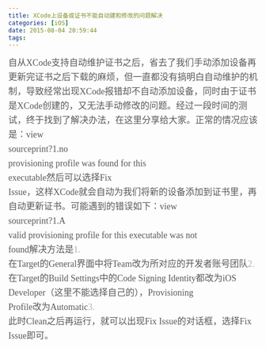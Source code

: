 ```yaml
---
title: XCode上设备或证书不能自动建和修改的问题解决
categories: [iOS]
date: 2015-08-04 20:59:44
tags:
---
```


<span class="token p" style="box-sizing: border-box; color: rgb(90, 90, 90); font-family: &#39;microsoft yahei&#39;; font-size: 18px; line-height: 29px; white-space: pre-wrap; outline: none !important;">自从XCode支持自动维护证书之后，省去了我们手动添加设备再更新完证书之后下载的麻烦，但一直都没有搞明白自动维护的机制，导致经常出现XCode报错却不自动添加设备，同时由于证书是XCode创建的，又无法手动修改的问题。经过一段时间的测试，终于找到了解决办法，在这里分享给大家。</span><span class="token lf" style="box-sizing: border-box; color: rgb(90, 90, 90); font-family: &#39;microsoft yahei&#39;; font-size: 18px; line-height: 29px; white-space: pre-wrap; outline: none !important;"></span><span class="token lf" style="box-sizing: border-box; color: rgb(90, 90, 90); font-family: &#39;microsoft yahei&#39;; font-size: 18px; line-height: 29px; white-space: pre-wrap; outline: none !important;"></span><span class="token p" style="box-sizing: border-box; color: rgb(90, 90, 90); font-family: &#39;microsoft yahei&#39;; font-size: 18px; line-height: 29px; white-space: pre-wrap; outline: none !important;">正常的情况应该是：</span><span class="token lf" style="box-sizing: border-box; color: rgb(90, 90, 90); font-family: &#39;microsoft yahei&#39;; font-size: 18px; line-height: 29px; white-space: pre-wrap; outline: none !important;"></span><span class="token lf" style="box-sizing: border-box; color: rgb(90, 90, 90); font-family: &#39;microsoft yahei&#39;; font-size: 18px; line-height: 29px; white-space: pre-wrap; outline: none !important;"></span><span class="token p" style="box-sizing: border-box; color: rgb(90, 90, 90); font-family: &#39;microsoft yahei&#39;; font-size: 18px; line-height: 29px; white-space: pre-wrap; outline: none !important;">view sourceprint?</span><span class="token lf" style="box-sizing: border-box; color: rgb(90, 90, 90); font-family: &#39;microsoft yahei&#39;; font-size: 18px; line-height: 29px; white-space: pre-wrap; outline: none !important;"></span><span class="token p" style="box-sizing: border-box; color: rgb(90, 90, 90); font-family: &#39;microsoft yahei&#39;; font-size: 18px; line-height: 29px; white-space: pre-wrap; outline: none !important;">1.</span><span class="token lf" style="box-sizing: border-box; color: rgb(90, 90, 90); font-family: &#39;microsoft yahei&#39;; font-size: 18px; line-height: 29px; white-space: pre-wrap; outline: none !important;"></span><span class="token p" style="box-sizing: border-box; color: rgb(90, 90, 90); font-family: &#39;microsoft yahei&#39;; font-size: 18px; line-height: 29px; white-space: pre-wrap; outline: none !important;">no provisioning profile was found for this executable</span><span class="token lf" style="box-sizing: border-box; color: rgb(90, 90, 90); font-family: &#39;microsoft yahei&#39;; font-size: 18px; line-height: 29px; white-space: pre-wrap; outline: none !important;"></span><span class="token p" style="box-sizing: border-box; color: rgb(90, 90, 90); font-family: &#39;microsoft yahei&#39;; font-size: 18px; line-height: 29px; white-space: pre-wrap; outline: none !important;">然后可以选择Fix Issue，这样XCode就会自动为我们将新的设备添加到证书里，再自动更新证书。可能遇到的错误如下：</span><span class="token lf" style="box-sizing: border-box; color: rgb(90, 90, 90); font-family: &#39;microsoft yahei&#39;; font-size: 18px; line-height: 29px; white-space: pre-wrap; outline: none !important;"></span><span class="token lf" style="box-sizing: border-box; color: rgb(90, 90, 90); font-family: &#39;microsoft yahei&#39;; font-size: 18px; line-height: 29px; white-space: pre-wrap; outline: none !important;"></span><span class="token p" style="box-sizing: border-box; color: rgb(90, 90, 90); font-family: &#39;microsoft yahei&#39;; font-size: 18px; line-height: 29px; white-space: pre-wrap; outline: none !important;">view sourceprint?</span><span class="token lf" style="box-sizing: border-box; color: rgb(90, 90, 90); font-family: &#39;microsoft yahei&#39;; font-size: 18px; line-height: 29px; white-space: pre-wrap; outline: none !important;"></span><span class="token p" style="box-sizing: border-box; color: rgb(90, 90, 90); font-family: &#39;microsoft yahei&#39;; font-size: 18px; line-height: 29px; white-space: pre-wrap; outline: none !important;">1.</span><span class="token lf" style="box-sizing: border-box; color: rgb(90, 90, 90); font-family: &#39;microsoft yahei&#39;; font-size: 18px; line-height: 29px; white-space: pre-wrap; outline: none !important;"></span><span class="token p" style="box-sizing: border-box; color: rgb(90, 90, 90); font-family: &#39;microsoft yahei&#39;; font-size: 18px; line-height: 29px; white-space: pre-wrap; outline: none !important;">A valid provisioning profile for this executable was not found</span><span class="token lf" style="box-sizing: border-box; color: rgb(90, 90, 90); font-family: &#39;microsoft yahei&#39;; font-size: 18px; line-height: 29px; white-space: pre-wrap; outline: none !important;"></span><span class="token p" style="box-sizing: border-box; color: rgb(90, 90, 90); font-family: &#39;microsoft yahei&#39;; font-size: 18px; line-height: 29px; white-space: pre-wrap; outline: none !important;">解决方法是</span><span class="token lf" style="box-sizing: border-box; color: rgb(90, 90, 90); font-family: &#39;microsoft yahei&#39;; font-size: 18px; line-height: 29px; white-space: pre-wrap; outline: none !important;"></span><span class="token lf" style="box-sizing: border-box; color: rgb(90, 90, 90); font-family: &#39;microsoft yahei&#39;; font-size: 18px; line-height: 29px; white-space: pre-wrap; outline: none !important;"></span><span class="token li" style="box-sizing: border-box; color: rgb(90, 90, 90); font-family: &#39;microsoft yahei&#39;; font-size: 18px; line-height: 29px; white-space: pre-wrap; outline: none !important;"><span class="token md md-li" style="box-sizing: border-box; color: rgba(128, 128, 128, 0.6); outline: none !important;">1\. </span>在Target的General界面中将Team改为所对应的开发者账号团队<span class="token lf" style="box-sizing: border-box; outline: none !important;"></span><span class="token lf" style="box-sizing: border-box; outline: none !important;"></span></span><span class="token li" style="box-sizing: border-box; color: rgb(90, 90, 90); font-family: &#39;microsoft yahei&#39;; font-size: 18px; line-height: 29px; white-space: pre-wrap; outline: none !important;"><span class="token md md-li" style="box-sizing: border-box; color: rgba(128, 128, 128, 0.6); outline: none !important;">2\. </span>在Target的Build Settings中的Code Signing Identity都改为iOS Developer（这里不能选择自己的），Provisioning Profile改为Automatic<span class="token lf" style="box-sizing: border-box; outline: none !important;"></span><span class="token lf" style="box-sizing: border-box; outline: none !important;"></span></span><span class="token li" style="box-sizing: border-box; color: rgb(90, 90, 90); font-family: &#39;microsoft yahei&#39;; font-size: 18px; line-height: 29px; white-space: pre-wrap; outline: none !important;"><span class="token md md-li" style="box-sizing: border-box; color: rgba(128, 128, 128, 0.6); outline: none !important;">3\. </span>此时Clean之后再运行，就可以出现Fix Issue的对话框，选择Fix Issue即可。</span>